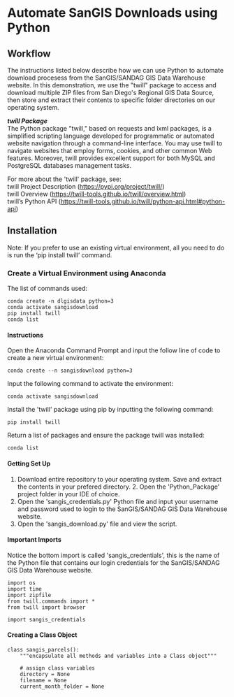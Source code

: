 # Automate SanGIS Downloads using Python

## Workflow
The instructions listed below describe how we can use Python to automate download procesess from the SanGIS/SANDAG GIS Data Warehouse website. In this demonstration, we use the "twill" package to access and download multiple ZIP files from San Diego's Regional GIS Data Source, then store and extract their contents to specific folder directories on our operating system.

***twill Package***  
The Python package "twill," based on requests and lxml packages, is a simplified scripting language developed for programmatic or automated website navigation through a command-line interface. You may use twill to navigate websites that employ forms, cookies, and other common Web features. Moreover, twill provides excellent support for both MySQL and PostgreSQL databases management tasks.

For more about the 'twill' package, see:  
twill Project Description (https://pypi.org/project/twill/)  
twill Overview (https://twill-tools.github.io/twill/overview.html)  
twill’s Python API (https://twill-tools.github.io/twill/python-api.html#python-api)  

## Installation

Note: If you prefer to use an existing virtual environment, all you need to do is run the ‘pip install twill’ command.

### Create a Virtual Environment using Anaconda
The list of commands used:
````
conda create -n dlgisdata python=3
conda activate sangisdownload
pip install twill
conda list
````
#### Instructions

Open the Anaconda Command Prompt and input the follow line of code to create a new virtual environment: 
````
conda create --n sangisdownload python=3
````
Input the following command to activate the environment:
````
conda activate sangisdownload
````
Install the 'twill' package using pip by inputting the following command:
````
pip install twill
````
Return a list of packages and ensure the package twill was installed:
````
conda list
````

#### Getting Set Up
1. Download entire repository to your operating system. Save and extract the contents in your prefered directory. 2. Open the 'Python_Package' project folder in your IDE of choice. 
3. Open the 'sangis_credentials.py' Python file and input your username and password used to login to the SanGIS/SANDAG GIS Data Warehouse website.
4. Open the 'sangis_download.py' file and view the script.

#### Important Imports
Notice the bottom import is called 'sangis_credentials', this is the name of the Python file that contains our login credentials for the SanGIS/SANDAG GIS Data Warehouse website.
````
import os
import time
import zipfile
from twill.commands import *
from twill import browser

import sangis_credentials
````

#### Creating a Class Object

````
class sangis_parcels():
    """encapsulate all methods and variables into a Class object"""

    # assign class variables
    directory = None
    filename = None
    current_month_folder = None
````
